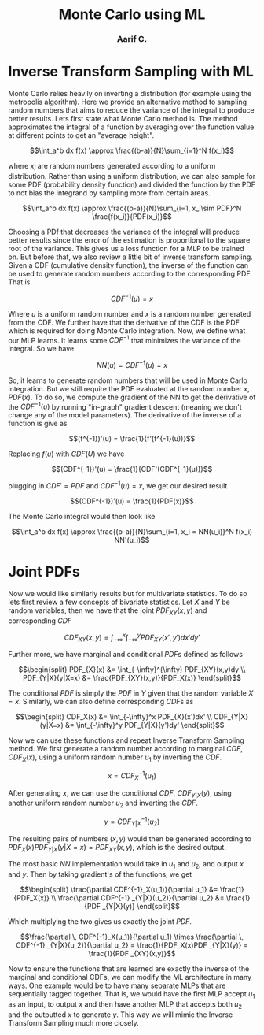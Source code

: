 <div align="center">

# Monte Carlo using ML

### Aarif C.

</div>

# Inverse Transform Sampling with ML

Monte Carlo relies heavily on inverting a distribution (for example
using the metropolis algorithm). Here we provide an alternative method
to sampling random numbers that aims to reduce the variance of the
integral to produce better results. Lets first state what Monte Carlo
method is. The method approximates the integral of a function by
averaging over the function value at different points to get an
\"average height\".

$$\int_a^b dx f(x) \approx \frac{(b-a)}{N}\sum_{i=1}^N f(x_i)$$

where $x_i$ are random numbers generated according to a uniform
distribution. Rather than using a uniform distribution, we can also
sample for some PDF (probability density function) and divided the
function by the PDF to not bias the integrand by sampling more from
certain areas.

$$\int_a^b dx f(x) \approx \frac{(b-a)}{N}\sum_{i=1, x_i\sim PDF}^N \frac{f(x_i)}{PDF(x_i)}$$

Choosing a PDf that decreases the variance of the integral will produce
better results since the error of the estimation is proportional to the
square root of the variance. This gives us a loss function for a MLP to
be trained on. But before that, we also review a little bit of inverse
transform sampling. Given a CDF (cumulative density function), the
inverse of the function can be used to generate random numbers according
to the corresponding PDF. That is

$$CDF^{-1}(u) = x$$

Where $u$ is a uniform random number and $x$ is a random number
generated from the CDF. We further have that the derivative of the CDF
is the PDF which is required for doing Monte Carlo integration. Now, we
define what our MLP learns. It learns some $CDF^{-1}$ that minimizes the
variance of the integral. So we have

$$NN(u) = CDF^{-1}(u) = x$$

So, it learns to generate random numbers that will be used in Monte
Carlo integration. But we still require the PDF evaluated at the random
number x, $PDF(x)$. To do so, we compute the gradient of the NN to get
the derivative of the $CDF^{-1}(u)$ by running \"in-graph\" gradient
descent (meaning we don't change any of the model parameters). The
derivative of the inverse of a function is give as

$$(f^{-1})'(u) = \frac{1}{f'(f^{-1}(u))}$$

Replacing $f(u)$ with $CDF(U)$ we have

$$(CDF^{-1})'(u) = \frac{1}{CDF'(CDF^{-1}(u))}$$

plugging in $CDF' = PDF$ and $CDF^{-1}(u) = x$, we get our desired
result

$$(CDF^{-1})'(u) = \frac{1}{PDF(x)}$$

The Monte Carlo integral would then look like

$$\int_a^b dx f(x) \approx \frac{(b-a)}{N}\sum_{i=1, x_i = NN(u_i)}^N f(x_i) NN'(u_i)$$

# Joint PDFs

Now we would like similarly results but for multivariate statistics. To
do so lets first review a few concepts of bivariate statistics. Let $X$
and $Y$ be random variables, then we have that the joint $PDF_{XY}(x,y)$
and corresponding $CDF$

$$CDF_{XY}(x,y) = \int_{-\infty}^x \int_{-\infty}^y PDF_{XY}(x',y') dx'dy'$$

Further more, we have marginal and conditional $PDF$s defined as follows

$$\begin{split}
    PDF_{X}(x) &= \int_{-\infty}^{\infty} PDF_{XY}(x,y)dy \\
    PDF_{Y|X}(y|X=x) &= \frac{PDF_{XY}(x,y)}{PDF_X(x)}
\end{split}$$

The conditional $PDF$ is simply the $PDF$ in $Y$ given that the random
variable $X=x$. Similarly, we can also define corresponding $CDF$s as

$$\begin{split}
    CDF_X(x) &= \int_{-\infty}^x PDF_{X}(x')dx' \\
    CDF_{Y|X}(y|X=x) &= \int_{-\infty}^y PDF_{Y|X}(y')dy'
\end{split}$$

Now we can use these functions and repeat Inverse Transform Sampling
method. We first generate a random number according to marginal $CDF$,
$CDF_X(x)$, using a uniform random number $u_1$ by inverting the $CDF$.

$$x = CDF^{-1}_X(u_1)$$

After generating $x$, we can use the conditional $CDF$, $CDF_{Y|X}(y)$,
using another uniform random number $u_2$ and inverting the $CDF$.

$$y = CDF^{-1}_{Y|X}(u_2)$$

The resulting pairs of numbers $(x,y)$ would then be generated according
to $PDF_X(x)PDF_{Y|X}(y|X=x) = PDF_{XY}(x,y)$, which is the desired
output.

The most basic $NN$ implementation would take in $u_1$ and $u_2$, and
output $x$ and $y$. Then by taking gradient's of the functions, we get

$$\begin{split}
    \frac{\partial CDF^{-1}_X(u_1)}{\partial u_1} &= \frac{1}{PDF_X(x)} \\
    \frac{\partial CDF^{-1} _{Y|X}(u_2)}{\partial u_2} &= \frac{1}{PDF _{Y|X}(y)}
\end{split}$$

Which multiplying the two gives us exactly the joint $PDF$.

$$\frac{\partial \, CDF^{-1}_X(u_1)}{\partial u_1} \times \frac{\partial \, CDF^{-1} _{Y|X}(u_2)}{\partial u_2} = \frac{1}{PDF_X(x)PDF _{Y|X}(y)} = \frac{1}{PDF _{XY}(x,y)}$$

Now to ensure the functions that are learned are exactly the inverse of
the marginal and conditional CDFs, we can modify the ML architecture in
many ways. One example would be to have many separate MLPs that are
sequentially tagged together. That is, we would have the first MLP
accept $u_1$ as an input, to output $x$ and then have another MLP that
accepts both $u_2$ and the outputted $x$ to generate $y$. This way we
will mimic the Inverse Transform Sampling much more closely.
